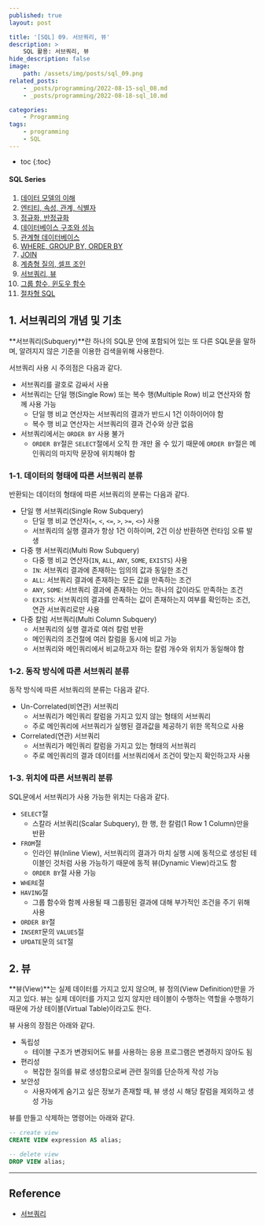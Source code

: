 ```yaml
---
published: true
layout: post

title: '[SQL] 09. 서브쿼리, 뷰'
description: >
    SQL 활용: 서브쿼리, 뷰
hide_description: false
image:
    path: /assets/img/posts/sql_09.png
related_posts:
    - _posts/programming/2022-08-15-sql_08.md
    - _posts/programming/2022-08-18-sql_10.md

categories:
    - Programming
tags:
    - programming
    - SQL
---
```

* toc
{:toc}

<h4>SQL Series</h4>
<div class="taxonomy__index">
    <ol class="description">
        <li><a href="/programming/sql_01/">데이터 모델의 이해</a></li>
        <li><a href="/programming/sql_02/">엔티티, 속성, 관계, 식별자</a></li>
        <li><a href="/programming/sql_03/">정규화, 반정규화</a></li>
        <li><a href="/programming/sql_04/">데이터베이스 구조와 성능</a></li>
        <li><a href="/programming/sql_05/">관계형 데이터베이스</a></li>
        <li><a href="/programming/sql_06/">WHERE, GROUP BY, ORDER BY</a></li>
        <li><a href="/programming/sql_07/">JOIN</a></li>
        <li><a href="/programming/sql_08/">계층형 질의, 셀프 조인</a></li>
        <li><a href="/programming/sql_09/">서브쿼리, 뷰</a></li>
        <li><a href="/programming/sql_10/">그룹 함수, 윈도우 함수</a></li>
        <li><a href="/programming/sql_11/">절차형 SQL</a></li>
    </ol>
</div>

## 1. 서브쿼리의 개념 및 기초

**서브쿼리(Subquery)**란 하나의 SQL문 안에 포함되어 있는 또 다른 SQL문을 말하며, 알려지지 않은 기준을 이용한 검색을위해 사용한다.  

서브쿼리 사용 시 주의점은 다음과 같다.  

- 서브쿼리를 괄호로 감싸서 사용
- 서브쿼리는 단일 행(Single Row) 또는 복수 행(Multiple Row) 비교 연산자와 함께 사용 가능
    - 단일 행 비교 연산자는 서브쿼리의 결과가 반드시 1건 이하이어야 함
    - 복수 행 비교 연산자는 서브쿼리의 결과 건수와 상관 없음
- 서브쿼리에서는 `ORDER BY` 사용 불가
    - `ORDER BY`절은 `SELECT`절에서 오직 한 개만 올 수 있기 때문에 `ORDER BY`절은 메인쿼리의 마지막 문장에 위치해야 함

### 1-1. 데이터의 형태에 따른 서브쿼리 분류

반환되는 데이터의 형태에 따른 서브쿼리의 분류는 다음과 같다.  

- 단일 행 서브쿼리(Single Row Subquery)
    - 단일 행 비교 연산자(`=`, `<`, `<=`, `>`, `>=`, `<>`) 사용
    - 서브쿼리의 실행 결과가 항상 1건 이하이며, 2건 이상 반환하면 런타임 오류 발생
- 다중 행 서브쿼리(Multi Row Subquery)
    - 다중 행 비교 연산자(`IN`, `ALL`, `ANY`, `SOME`, `EXISTS`) 사용
    - `IN`: 서브쿼리 결과에 존재하는 임의의 값과 동일한 조건
    - `ALL`: 서브쿼리 결과에 존재하는 모든 값을 만족하는 조건
    - `ANY`, `SOME`: 서브쿼리 결과에 존재하는 어느 하나의 값이라도 만족하는 조건
    - `EXISTS`: 서브쿼리의 결과를 만족하는 값이 존재하는지 여부를 확인하는 조건, 연관 서브쿼리로만 사용
- 다중 칼럼 서브쿼리(Multi Column Subquery)
    - 서브쿼리의 실행 결과로 여러 칼럼 반환
    - 메인쿼리의 조건절에 여러 칼럼을 동시에 비교 가능
    - 서브쿼리와 메인쿼리에서 비교하고자 하는 칼럼 개수와 위치가 동일해야 함

### 1-2. 동작 방식에 따른 서브쿼리 분류

동작 방식에 따른 서브쿼리의 분류는 다음과 같다.  

- Un-Correlated(비연관) 서브쿼리
    - 서브쿼리가 메인쿼리 칼럼을 가지고 있지 않는 형태의 서브쿼리
    - 주로 메인쿼리에 서브쿼리가 실행된 결과값을 제공하기 위한 목적으로 사용
- Correlated(연관) 서브쿼리
    - 서브쿼리가 메인쿼리 칼럼을 가지고 있는 형태의 서브쿼리
    - 주로 메인쿼리의 결과 데이터를 서브쿼리에서 조건이 맞는지 확인하고자 사용

### 1-3. 위치에 따른 서브쿼리 분류

SQL문에서 서브쿼리가 사용 가능한 위치는 다음과 같다.  

- `SELECT`절
    - 스칼라 서브쿼리(Scalar Subquery), 한 행, 한 칼럼(1 Row 1 Column)만을 반환
- `FROM`절
    - 인라인 뷰(Inline View), 서브쿼리의 결과가 마치 실행 시에 동적으로 생성된 테이블인 것처럼 사용 가능하기 때문에 동적 뷰(Dynamic View)라고도 함
    - `ORDER BY`절 사용 가능
- `WHERE`절
- `HAVING`절
    - 그룹 함수와 함께 사용될 때 그룹핑된 결과에 대해 부가적인 조건을 주기 위해 사용
- `ORDER BY`절
- `INSERT`문의 `VALUES`절
- `UPDATE`문의 `SET`절


## 2. 뷰

**뷰(View)**는 실제 데이터를 가지고 있지 않으며, 뷰 정의(View Definition)만을 가지고 있다. 뷰는 실제 데이터를 가지고 있지 않지만 테이블이 수행하는 역할을 수행하기 때문에 가상 테이블(Virtual Table)이라고도 한다.  

뷰 사용의 장점은 아래와 같다.  

- 독립성
    - 테이블 구조가 변경되어도 뷰를 사용하는 응용 프로그램은 변경하지 않아도 됨
- 편리성
    - 복잡한 질의를 뷰로 생성함으로써 관련 질의를 단순하게 작성 가능
- 보안성
    - 사용자에게 숨기고 싶은 정보가 존재할 때, 뷰 생성 시 해당 칼럼을 제외하고 생성 가능

뷰를 만들고 삭제하는 명령어는 아래와 같다.  

```sql
-- create view
CREATE VIEW expression AS alias;

-- delete view
DROP VIEW alias;
```

---
## Reference
- [서브쿼리](https://dataonair.or.kr/db-tech-reference/d-guide/sql/?pageid=3&mod=document&uid=349)